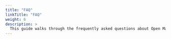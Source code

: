 ```yaml
---
title: "FAQ"
linkTitle: "FAQ"
weight: 6
description: >
  This guide walks through the frequently asked questions about Open Match.
---
```

